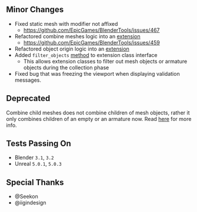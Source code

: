 ## Minor Changes
* Fixed static mesh with modifier not affixed
  * https://github.com/EpicGames/BlenderTools/issues/467
* Refactored combine meshes logic into an [extension](https://epicgames.github.io/BlenderTools/send2ue/extras/supported-extensions.html#combine-meshes)
  * https://github.com/EpicGames/BlenderTools/issues/459
* Refactored object origin logic into an [extension](https://epicgames.github.io/BlenderTools/send2ue/extras/supported-extensions.html#object-origin)
* Added `filter_objects` [method](https://epicgames.github.io/BlenderTools/send2ue/customize/extensions.html#filter-objects) to extension class interface
    * This allows extension classes to filter out mesh objects or armature objects during the collection phase
* Fixed bug that was freezing the viewport when displaying validation messages.

## Deprecated
Combine child meshes does not combine children of mesh objects, rather it only combines children of an empty or an armature now. Read [here](https://epicgames.github.io/BlenderTools/send2ue/extras/supported-extensions.html#combine-meshes) for more info.

## Tests Passing On
* Blender `3.1`, `3.2`
* Unreal `5.0.1`, `5.0.3`

## Special Thanks
* @Seekon
* @iigindesign
